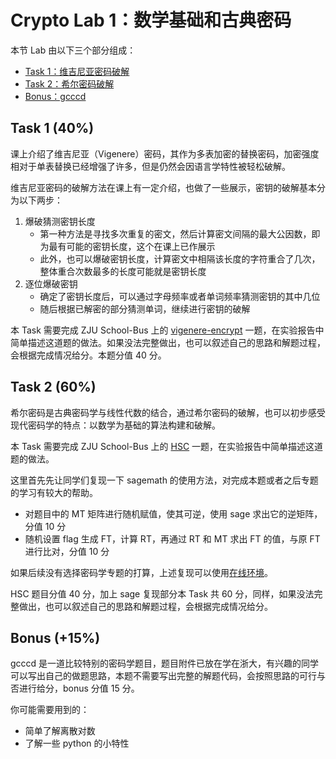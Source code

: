 # Crypto Lab 1：数学基础和古典密码

本节 Lab 由以下三个部分组成：

- [Task 1：维吉尼亚密码破解](#task-1-40)
- [Task 2：希尔密码破解](#task-2-60)
- [Bonus：gcccd](#bonus-15)

## Task 1 (40%)
课上介绍了维吉尼亚（Vigenere）密码，其作为多表加密的替换密码，加密强度相对于单表替换已经增强了许多，但是仍然会因语言学特性被轻松破解。

维吉尼亚密码的破解方法在课上有一定介绍，也做了一些展示，密钥的破解基本分为以下两步：

1. 爆破猜测密钥长度
    - 第一种方法是寻找多次重复的密文，然后计算密文间隔的最大公因数，即为最有可能的密钥长度，这个在课上已作展示
    - 此外，也可以爆破密钥长度，计算密文中相隔该长度的字符重合了几次，整体重合次数最多的长度可能就是密钥长度
2. 逐位爆破密钥
    - 确定了密钥长度后，可以通过字母频率或者单词频率猜测密钥的其中几位
    - 随后根据已解密的部分猜测单词，继续进行密钥的破解

本 Task 需要完成 ZJU School-Bus 上的 [vigenere-encrypt](https://zjusec.com/challenges/31) 一题，在实验报告中简单描述这道题的做法。如果没法完整做出，也可以叙述自己的思路和解题过程，会根据完成情况给分。本题分值 40 分。

## Task 2 (60%)
希尔密码是古典密码学与线性代数的结合，通过希尔密码的破解，也可以初步感受现代密码学的特点：以数学为基础的算法构建和破解。

本 Task 需要完成 ZJU School-Bus 上的 [HSC](https://zjusec.com/challenges/168) 一题，在实验报告中简单描述这道题的做法。

这里首先先让同学们复现一下 sagemath 的使用方法，对完成本题或者之后专题的学习有较大的帮助。

- 对题目中的 MT 矩阵进行随机赋值，使其可逆，使用 sage 求出它的逆矩阵，分值 10 分
- 随机设置 flag 生成 FT，计算 RT，再通过 RT 和 MT 求出 FT 的值，与原 FT 进行比对，分值 10 分

如果后续没有选择密码学专题的打算，上述复现可以使用[在线环境](https://sagecell.sagemath.org/)。

HSC 题目分值 40 分，加上 sage 复现部分本 Task 共 60 分，同样，如果没法完整做出，也可以叙述自己的思路和解题过程，会根据完成情况给分。

## Bonus (+15%)
gcccd 是一道比较特别的密码学题目，题目附件已放在学在浙大，有兴趣的同学可以写出自己的做题思路，本题不需要写出完整的解题代码，会按照思路的可行与否进行给分，bonus 分值 15 分。

你可能需要用到的：

- 简单了解离散对数
- 了解一些 python 的小特性